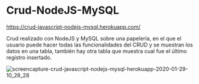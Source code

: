 # Crud-NodeJS-MySQL

https://crud-javascript-nodejs-mysql.herokuapp.com/

Crud realizado con NodeJS y MySQL sobre una papeleria, en el que el usuario puede hacer todas las funcionalidades del CRUD y se muestran los datos en una tabla, también hay otra tabla que muestra cual fue el último registro insertado.

![screencapture-crud-javascript-nodejs-mysql-herokuapp-2020-01-29-10_28_28](https://user-images.githubusercontent.com/55358669/73370961-04fc1600-4283-11ea-80da-acbdf0a6afa1.png)
